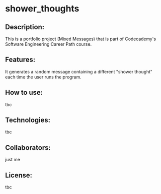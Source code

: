 # shower_thoughts

## Description:
This is a portfolio project (Mixed Messages) that is part of Codecademy's Software Engineering Career Path course. 

## Features:
It generates a random message containing a different "shower thought" each time the user runs the program. 

## How to use:
tbc

## Technologies:
tbc

## Collaborators:
just me

## License:
tbc 
